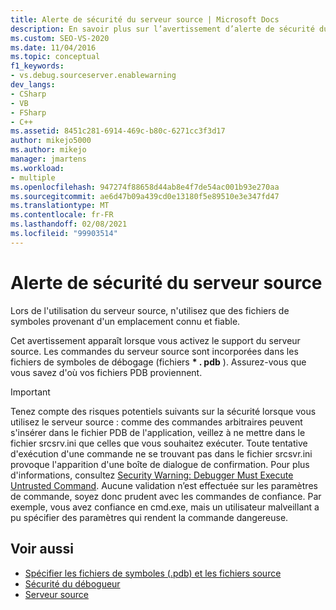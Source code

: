 ```yaml
---
title: Alerte de sécurité du serveur source | Microsoft Docs
description: En savoir plus sur l’avertissement d’alerte de sécurité du serveur source dans le débogueur Visual Studio. Tenez compte des menaces de sécurité potentielles lors de l’utilisation du serveur source.
ms.custom: SEO-VS-2020
ms.date: 11/04/2016
ms.topic: conceptual
f1_keywords:
- vs.debug.sourceserver.enablewarning
dev_langs:
- CSharp
- VB
- FSharp
- C++
ms.assetid: 8451c281-6914-469c-b80c-6271cc3f3d17
author: mikejo5000
ms.author: mikejo
manager: jmartens
ms.workload:
- multiple
ms.openlocfilehash: 947274f88658d44ab8e4f7de54ac001b93e270aa
ms.sourcegitcommit: ae6d47b09a439cd0e13180f5e89510e3e347fd47
ms.translationtype: MT
ms.contentlocale: fr-FR
ms.lasthandoff: 02/08/2021
ms.locfileid: "99903514"
---
```

# <a name="source-server-security-alert"></a>Alerte de sécurité du serveur source
Lors de l'utilisation du serveur source, n'utilisez que des fichiers de symboles provenant d'un emplacement connu et fiable.

 Cet avertissement apparaît lorsque vous activez le support du serveur source. Les commandes du serveur source sont incorporées dans les fichiers de symboles de débogage (fichiers **\* . pdb** ). Assurez-vous que vous savez d'où vos fichiers PDB proviennent.

> [!IMPORTANT]
> Tenez compte des risques potentiels suivants sur la sécurité lorsque vous utilisez le serveur source : comme des commandes arbitraires peuvent s'insérer dans le fichier PDB de l'application, veillez à ne mettre dans le fichier srcsrv.ini que celles que vous souhaitez exécuter. Toute tentative d'exécution d'une commande ne se trouvant pas dans le fichier srcsvr.ini provoque l'apparition d'une boîte de dialogue de confirmation. Pour plus d'informations, consultez [Security Warning: Debugger Must Execute Untrusted Command](../debugger/security-warning-debugger-must-execute-untrusted-command.md). Aucune validation n’est effectuée sur les paramètres de commande, soyez donc prudent avec les commandes de confiance. Par exemple, vous avez confiance en cmd.exe, mais un utilisateur malveillant a pu spécifier des paramètres qui rendent la commande dangereuse.

## <a name="see-also"></a>Voir aussi
- [Spécifier les fichiers de symboles (.pdb) et les fichiers source](../debugger/specify-symbol-dot-pdb-and-source-files-in-the-visual-studio-debugger.md)
- [Sécurité du débogueur](../debugger/debugger-security.md)
- [Serveur source](/windows/desktop/Debug/source-server-and-source-indexing)
